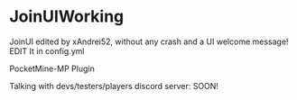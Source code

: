 # JoinUIWorking
JoinUI edited by xAndrei52, without any crash and a UI welcome message! EDIT It in config.yml

PocketMine-MP Plugin

Talking with devs/testers/players discord server: SOON!
